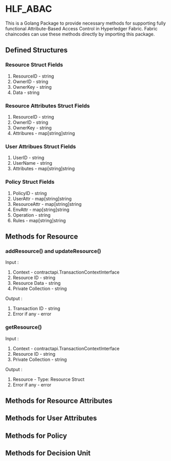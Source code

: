# HLF_ABAC

This is a Golang Package to provide necessary methods for supporting fully functional Attribute-Based Access Control in Hyperledger Fabric. Fabric chaincodes can use these methods directly by importing this package.

## Defined Structures

### Resource Struct Fields

1. ResourceID - string
2. OwnerID - string
3. OwnerKey - string
4. Data - string  

### Resource Attributes Struct Fields

1. ResourceID - string
2. OwnerID - string
3. OwnerKey - string
4. Attribures - map[string]string 

### User Attribues Struct Fields

1. UserID - string
2. UserName - string
3. Attributes - map[string]string

### Policy Struct Fields

1. PolicyID - string
2. UserAttr - map[string]string 
3. ResourceAttr - map[string]string 
4. EnvAttr - map[string]string 
5. Operation - string
6. Rules - map[string]string

## Methods for Resource

### addResource() and updateResource()

Input : 
1. Context - contractapi.TransactionContextInterface  
2. Resource ID - string
3. Resource Data - string
4. Private Collection - string

Output : 
1. Transaction ID - string
2. Error if any - error

### getResource()

Input : 
1. Context - contractapi.TransactionContextInterface  
2. Resource ID - string
4. Private Collection - string

Output : 
1. Resource - Type: Resource Struct
2. Error if any - error


## Methods for Resource Attributes

## Methods for User Attributes

## Methods for Policy

## Methods for Decision Unit

